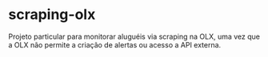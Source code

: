 # scraping-olx

Projeto particular para monitorar aluguéis via scraping na OLX, uma vez que a OLX não permite a criação de alertas ou acesso a API externa.
